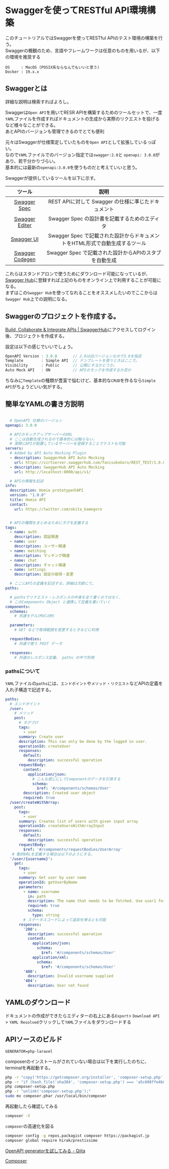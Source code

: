 # Swaggerを使ってRESTful API環境構築

このチュートリアルではSwaggerを使ってRESTful APIのテスト環境の構築を行う。  
Swaggerの概観のため、言語やフレームワークは任意のものを用いるが、以下の環境を推奨する  

```
OS     : MacOS (POSIX系ならなんでもいいと思う)
Docker : 19.x.x
```

## Swaggerとは

詳細な説明は検索すればよろし。  

Swaggerは`Open API`を用いてRESR APIを構築するためのツールセットで、一度`YAML`ファイルを作成すればドキュメントの生成から実際のリクエストを投げるなど様々なことができる。  
あとAPIのバージョンも管理できるのでとても便利

元々はSwaggerが仕様策定していたものを`Open API`として拡張しているっぽい。  
なので`YAML`ファイルでのバージョン指定では`swagger:2.0`と `openapi: 3.0.0`があり、若干分かりづらい。  
基本的には最新の`openapi:3.0.0`を使うものだと考えていいと思う。


Swaggerが提供しているツールを以下に示す。

|   **ツール**     |                                  **説明**                             |
| :-------------: | :-------------------------------------------------------------------: |
|  [Swagger Spec](https://swagger.io/specification/)   |             REST APIに対して Swagger の仕様に準じたドキュメント             |
| [Swagger Editer](https://swagger.io/tools/swagger-editor/)  |                Swagger Spec の設計書を記載するためのエディタ                |
|   [Swagger UI](https://swagger.io/tools/swagger-ui/)    | Swagger Spec で記載された設計からドキュメントをHTML形式で自動生成するツール     |
| [Swagger Codegen](https://swagger.io/tools/swagger-codegen/) |           Swagger Spec で記載された設計からAPIのスタブを自動生成            |

これらはスタンドアロンで使うためにダウンロード可能になっているが、[Swagger Hub](https://app.swaggerhub.com/home)に登録すれば上記のものをオンライン上で利用することが可能になる。  
まずはこの`Swagger Hub`を使ってなれることをオススメしたいのでここからは`Swagger Hub`上での説明になる。

## Swaggerのプロジェクトを作成する。
[Build, Collaborate & Integrate APIs \| SwaggerHub](https://app.swaggerhub.com)にアクセスしてログイン後、プロジェクトを作成する。

設定は以下の感じでいいでしょう。

```js
OpenAPI Version : 3.0.0       // 2.0は旧バージョンなので3.0を指定
Template        : Simple API  // テンプレートを使うときはここで。
Visibility      : Public      // 公開にするかどうか。
Auto Mock API   : ON          // APIのモックを作成するか否か
```

ちなみに`Template`の種類が豊富で悩むけど、基本的な`CRUD`を作るなら`Simple API`がちょうどいい気がする。


## 簡単なYAMLの書き方説明

```yaml

  # OpenAPI 仕様のバージョン
openapi: 3.0.0

  # APIのモックアップサーバーのURL
  # ここは自動生成されるので基本的には触らない。
  # 実際にAPIが配置しているサーバーを登録することでテストも可能
servers:
  # Added by API Auto Mocking Plugin
  - description: SwaggerHub API Auto Mocking
    url: https://virtserver.swaggerhub.com/TanisukeGoro/REST_TEST/1.0.0
  - description: SwaggerHub API Auto Mocking
    url: http://localhost:8000/api/v1/

  # APIの情報を記述
info:
  description: Homie prototypeのAPI
  version: "1.0.0"
  title: Homie API 
  contact:
    url: https://twitter.com/okita_kamegoro


  # APIの種類をまとめるためにタグを定義する
tags:
  - name: auth
    description: 認証関連
  - name: user
    description: ユーザー関連
  - name: matching
    description: マッチング関連
  - name: chat
    description: チャット関連
  - name: settings
    description: 設定の取得・変更

  # ここにAPIの定義を記述する。詳細は次節にて。
paths:

  # pathsでリクエスト・レスポンスの中身を全て書くのではなく、
  # このComponents Object と連携して定義を書いていく
components:
  schemas:
    # 共通モデル(MVCのM)

  parameters:
    # GET などで取得範囲を変更するときなどに利用

  requestBodies:
    # 共通で使う POST データ

  responses:
    # 共通のレスポンス定義、 paths の中で利用
```

### pathsについて

`YAML`ファイルの`paths`には、`エンドポイント`や`メソッド`・`リクエスト`などAPIの定義を入れ子構造で記述する。

```yaml
paths:
  # エンドポイント
  /user:
    # メソッド
    post:
      # タグづけ
      tags:
        - user
      summary: Create user
      description: This can only be done by the logged in user.
      operationId: createUser
      responses:
        default:
          description: successful operation
      requestBody:
        content:
          application/json:
            # こんな感じにしてComponentのデータを引用する
            schema:
              $ref: '#/components/schemas/User'
        description: Created user object
        required: true
  /user/createWithArray:
    post:
      tags:
        - user
      summary: Creates list of users with given input array
      operationId: createUsersWithArrayInput
      responses:
        default:
          description: successful operation
      requestBody:
        $ref: '#/components/requestBodies/UserArray'
   # 動的URLを定義する場合は以下のようにする。
  '/user/{username}':
    get:
      tags:
        - user
      summary: Get user by user name
      operationId: getUserByName
      parameters:
        - name: username
          in: path
          description: The name that needs to be fetched. Use user1 for testing.
          required: true
          schema:
            type: string
        # ステータスコードによって返却を帰るとも可能
      responses:
        '200':
          description: successful operation
          content:
            application/json:
              schema:
                $ref: '#/components/schemas/User'
            application/xml:
              schema:
                $ref: '#/components/schemas/User'
        '400':
          description: Invalid username supplied
        '404':
          description: User not found
```


## YAMLのダウンロード

ドキュメントの作成ができたらエディターの右上にある`Export`> `Download API` > `YAML Resolved`クリックして`YAML`ファイルをダウンロードする



## APIソースのビルド

```
GENERATOR=php-laravel
```
composerのインストールがされていない場合は以下を実行したのちに、terminalを再起動する。

```bash
php -r "copy('https://getcomposer.org/installer', 'composer-setup.php');"
php -r "if (hash_file('sha384', 'composer-setup.php') === 'a5c698ffe4b8e849a443b120cd5ba38043260d5c4023dbf93e1558871f1f07f58274fc6f4c93bcfd858c6bd0775cd8d1') { echo 'Installer verified'; } else { echo 'Installer corrupt'; unlink('composer-setup.php'); } echo PHP_EOL;"
php composer-setup.php
php -r "unlink('composer-setup.php');"
sudo mv composer.phar /usr/local/bin/composer
```
再起動したら確認してみる

```bash
composer -V
```

`composer`の高速化を図る

```bash
composer config -g repos.packagist composer https://packagist.jp
composer global require hirak/prestissimo
```


[OpenAPI generatorを試してみる - Qiita](https://qiita.com/amuyikam/items/e8a45daae59c68be0fc8)

[Composer](https://getcomposer.org/download/)